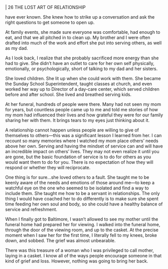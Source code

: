| 26 THE LOST ART OF RELATIONSHIP

have ever known. She knew how to strike up a conversation and ask the right
questions to get someone to open up.

At family events, she made sure everyone was comfortable, had enough to
eat, and that we all pitched in to clean up. My brother and I were often drafted
into much of the work and effort she put into serving others, as well as my dad.

As I look back, I realize that she probably sacrificed more energy than
she had to give. She didn’t have an outlet to care for her own self physically,
emotionally, or psychologically, short of talking to my dad and her sisters.

She loved children. She lit up when she could work with them. She became
the Sunday School Superintendent, taught classes at church, and even worked
her way up to Director of a day-care center, which served children before and
after school. She lived and breathed serving kids.

At her funeral, hundreds of people were there. Many had not seen my
mom for years, but countless people came up to me and told me stories of how
my mom had influenced their lives and how grateful they were for our family
sharing her with them. It brings tears to my eyes just thinking about it.

A relationship cannot happen unless people are willing to give of themselves
to others—this was a significant lesson I learned from her. I can recount so many
memories where I watched my mom place others’ needs above her own. Serving
and having the mindset of service can and will have an incredible impact on
others’ lives. They may not even realize it until you are gone, but the basic
foundation of service is to do for others as you would want them to do for
you. There is no expectation of how they will respond or whether they will
reciprocate.

One thing is for sure...she loved others to a fault. She taught me to be
keenly aware of the needs and emotions of those around me—to keep a watchful
eye on the one who seemed to be isolated and find a way to include them. She
taught me how to be a servant in relationships. The only thing I would have
coached her to do differently is to make sure she spent time feeding her own
soul and body, so she could have a healthy balance of service and refreshment.

When I finally got to Baltimore, I wasn’t allowed to see my mother until
the funeral home had prepared her for viewing. I walked into the funeral home,
through the door of the viewing room, and up to the casket. At the precise
moment when I saw her for the first time, I literally fell to my knees, broke
down, and sobbed. The grief was almost unbearable.

There was this treasure of a woman who I was privileged to call mother,
laying in a casket. I know all of the ways people encourage someone in that kind
of grief and loss. However, nothing was going to bring her back.


